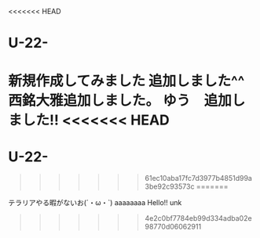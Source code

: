 <<<<<<< HEAD
# U-22-
新規作成してみました
追加しました^^
西銘大雅追加しました。
ゆう　追加しました!!
<<<<<<< HEAD
=======
# U-22-
>>>>>>> 61ec10aba17fc7d3977b4851d99a3be92c93573c
=======

テラリアやる暇がないお(´・ω・`)
aaaaaaaa
Hello!!
unk

>>>>>>> 4e2c0bf7784eb99d334adba02e98770d06062911
